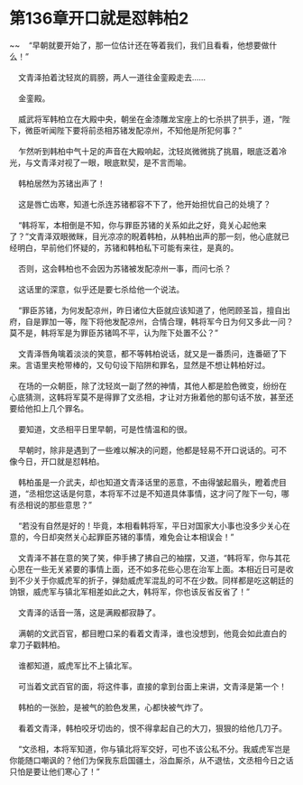 # 第136章开口就是怼韩柏2
~~&nbsp;&nbsp;&nbsp;&nbsp;“早朝就要开始了，那一位估计还在等着我们，我们且看看，他想要做什么！”<br><br>&nbsp;&nbsp;&nbsp;&nbsp;文青泽拍着沈轻岚的肩膀，两人一道往金銮殿走去……<br><br>&nbsp;&nbsp;&nbsp;&nbsp;金銮殿。<br><br>&nbsp;&nbsp;&nbsp;&nbsp;威武将军韩柏立在大殿中央，朝坐在金漆雕龙宝座上的七杀拱了拱手，道，“陛下，微臣听闻陛下要将前丞相苏锗发配凉州，不知他是所犯何事？”<br><br>&nbsp;&nbsp;&nbsp;&nbsp;乍然听到韩柏中气十足的声音在大殿响起，沈轻岚微微挑了挑眉，眼底泛着冷光，与文青泽对视了一眼，眼底默契，是不言而喻。<br><br>&nbsp;&nbsp;&nbsp;&nbsp;韩柏居然为苏锗出声了！<br><br>&nbsp;&nbsp;&nbsp;&nbsp;这是唇亡齿寒，知道七杀连苏锗都容不下了，他开始担忧自己的处境了？<br><br>&nbsp;&nbsp;&nbsp;&nbsp;“韩将军，本相倒是不知，你与罪臣苏锗的关系如此之好，竟关心起他来了？”文青泽双眼微眯，目光凉凉的睨着韩柏，从韩柏出声的那一刻，他心底就已经明白，早前他们怀疑的，苏锗和韩柏私下可能有来往，是真的。<br><br>&nbsp;&nbsp;&nbsp;&nbsp;否则，这会韩柏也不会因为苏锗被发配凉州一事，而问七杀？<br><br>&nbsp;&nbsp;&nbsp;&nbsp;这话里的深意，似乎还是要七杀给他一个说法。<br><br>&nbsp;&nbsp;&nbsp;&nbsp;“罪臣苏锗，为何发配凉州，昨日诸位大臣就应该知道了，他罔顾圣旨，擅自出府，自是罪加一等，陛下将他发配凉州，合情合理，韩将军今日为何又多此一问？莫不是，韩将军是为罪臣苏锗鸣不平，认为陛下处置不公？”<br><br>&nbsp;&nbsp;&nbsp;&nbsp;文青泽唇角噙着淡淡的笑意，都不等韩柏说话，就又是一番质问，连番砸了下来。言语里夹枪带棒的，又句句设下陷阱和罪名，显然是不想让韩柏好过。<br><br>&nbsp;&nbsp;&nbsp;&nbsp;在场的一众朝臣，除了沈轻岚一副了然的神情，其他人都是脸色微变，纷纷在心底猜测，这韩将军莫不是得罪了文丞相，才让对方揪着他的那句话不放，甚至还要给他扣上几个罪名。<br><br>&nbsp;&nbsp;&nbsp;&nbsp;要知道，文丞相平日里早朝，可是性情温和的很。<br><br>&nbsp;&nbsp;&nbsp;&nbsp;早朝时，除非是遇到了一些难以解决的问题，他都是轻易不开口说话的。可不像今日，开口就是怼韩柏。<br><br>&nbsp;&nbsp;&nbsp;&nbsp;韩柏虽是一介武夫，却也知道文青泽话里的恶意，不由得皱起眉头，瞪着虎目道，“丞相您这话是何意，本将军不过是不知道具体事情，这才问了陛下一句，哪有丞相说的那些意思？”<br><br>&nbsp;&nbsp;&nbsp;&nbsp;“若没有自然是好的！毕竟，本相看韩将军，平日对国家大小事也没多少关心在意的，今日却突然关心起罪臣苏锗的事情，难免会让本相误会！”<br><br>&nbsp;&nbsp;&nbsp;&nbsp;文青泽不甚在意的笑了笑，伸手拂了拂自己的袖摆，又道，“韩将军，你与其花心思在一些无关紧要的事情上面，还不如多花些心思在治军上面。本相近日可是收到不少关于你威虎军的折子，弹劾威虎军混乱的可不在少数。同样都是吃这朝廷的饷银，威虎军与镇北军相差如此之大，韩将军，你也该反省反省了！”<br><br>&nbsp;&nbsp;&nbsp;&nbsp;文青泽的话音一落，这是满殿都寂静了。<br><br>&nbsp;&nbsp;&nbsp;&nbsp;满朝的文武百官，都目瞪口呆的看着文青泽，谁也没想到，他竟会如此直白的拿刀子戳韩柏。<br><br>&nbsp;&nbsp;&nbsp;&nbsp;谁都知道，威虎军比不上镇北军。<br><br>&nbsp;&nbsp;&nbsp;&nbsp;可当着文武百官的面，将这件事，直接的拿到台面上来讲，文青泽是第一个！<br><br>&nbsp;&nbsp;&nbsp;&nbsp;韩柏的一张脸，是被气的脸色发黑，心都快被气炸了。<br><br>&nbsp;&nbsp;&nbsp;&nbsp;看着文青泽，韩柏咬牙切齿的，恨不得拿起自己的大刀，狠狠的给他几刀子。<br><br>&nbsp;&nbsp;&nbsp;&nbsp;“文丞相，本将军知道，你与镇北将军交好，可也不该公私不分。我威虎军岂是你能随口嘲讽的？他们为保我东启国疆土，浴血厮杀，从不退怯，文丞相今日之话只怕是要让他们寒心了！”<br><br>
                    

<script>_fwqdsqadxfw()</script>
<div><script>_dfwf1dw();</script></div>
<div><script>_dfwf1agdw();</script></div>
                